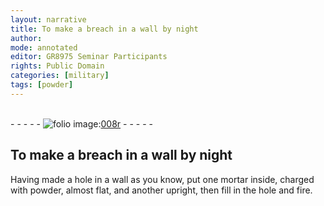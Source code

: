```yaml
---
layout: narrative
title: To make a breach in a wall by night
author:
mode: annotated
editor: GR8975 Seminar Participants
rights: Public Domain
categories: [military]
tags: [powder]
---
```


 <br/>- - - - - <a href="http://gallica.bnf.fr/ark:/12148/btv1b10500001g/f21.image"><img src="../assets/photo-icon.png" alt="folio image: " style="display:inline-block; margin-bottom:-3px;"/>008r</a> - - - - - <br/> 
## To make a breach in a wall by night

 
 <span class="activity"></span> Having made a hole in a wall as you know, put one mortar inside, charged with <span class="material">powder</span>, almost flat, and another upright, then fill in the hole and fire. 
 